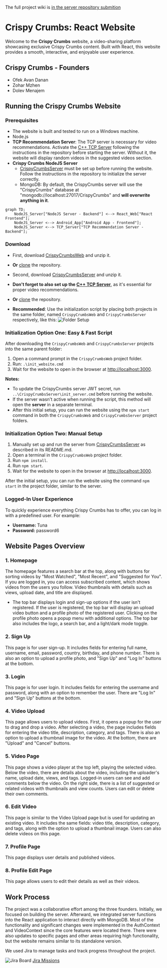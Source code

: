 The full project wiki is [in the server repository submition](https://github.com/Mzhenian/CrispyCrumbsServer/tree/EX4-complete/wiki)

# Crispy Crumbs: React Website

Welcome to the **Crispy Crumbs** website, a video-sharing platform showcasing exclusive Crispy Crumbs content. Built with React, this website provides a smooth, interactive, and enjoyable user experience.

## Crispy Crumbs - Founders

- Ofek Avan Danan
- Zohar Mzhen
- Dolev Menajem

## Running the Crispy Crumbs Website

### Prerequisites

- The website is built and tested to run on a Windows machine.
- Node.js
- **TCP Recommendation Server**: The TCP server is necessary for video recommendations. Activate the [C++ TCP Server](https://github.com/Mzhenian/CrispyCrumbsTCP) following the instructions in the repository before starting the server. Without it, the website will display random videos in the suggested videos section.
- **Crispy Crumbs NodeJS Server**
  - [CrispyCrumbsServer](https://github.com/Mzhenian/CrispyCrumbsServer) must be set up before running the website. Follow the instructions in the repository to initialize the server correctly.
  - MongoDB: By default, the CrispyCrumbs server will use the "CrispyCrumbs" database at "mongodb://localhost:27017/CrispyCrumbs" and **will overwrite anything in it**.

```mermaid
graph TD;
    NodeJS_Server["NodeJS Server - Backend"] <--> React_Web["React Frontend"];
    NodeJS_Server <--> Android_App["Android App - Frontend"];
    NodeJS_Server <--> TCP_Server["TCP Recommendation Server - Backend"];
```

### Download

- First, download [CrispyCrumbsWeb](https://github.com/Mzhenian/CrispyCrumbsWeb) and unzip it.
- **Or** [clone](https://github.com/Mzhenian/CrispyCrumbsWeb.git) the repository.
- Second, download [CrispyCrumbsServer](https://github.com/Mzhenian/CrispyCrumbsServer) and unzip it.
- **Don't forget to also set up the [C++ TCP Server](https://github.com/Mzhenian/CrispyCrumbsTCP)**, as it's essential for proper video recommendations.
- **Or** [clone](https://github.com/Mzhenian/CrispyCrumbsServer.git) the repository.

- **Recommended**: Use the initialization script by placing both projects in the same folder, named `CrispyCrumbsWeb` and `CrispyCrumbsServer` respectively, like this:
  ![Folder Setup](./readme_photos/same-folder.png)

### Initialization Option One: Easy & Fast Script

After downloading the `CrispyCrumbsWeb` and `CrispyCrumbsServer` projects into the same parent folder:

1. Open a command prompt in the `CrispyCrumbsWeb` project folder.
2. Run: `.\init_website.cmd`
3. Wait for the website to open in the browser at [http://localhost:3000](http://localhost:3000).

**Notes:**

- To update the CrispyCrumbs server JWT secret, run `..\CrispyCrumbsServer\init_server.cmd` before running the website.
- If the server wasn't active when running the script, this method will open the **server** in a separate terminal.
- After this initial setup, you can run the website using the `npm start` command in both the `CrispyCrumbsWeb` and `CrispyCrumbsServer` project folders.

### Initialization Option Two: Manual Setup

1. Manually set up and run the server from [CrispyCrumbsServer](https://github.com/Mzhenian/CrispyCrumbsServer) as described in its README.md.
2. Open a terminal in the `CrispyCrumbsWeb` project folder.
3. Run `npm install`.
4. Run `npm start`.
5. Wait for the website to open in the browser at [http://localhost:3000](http://localhost:3000).

After the initial setup, you can run the website using the command `npm start` in the project folder, similar to the server.

### Logged-In User Experience

To quickly experience everything Crispy Crumbs has to offer, you can log in with a predefined user. For example:

- **Username:** Tuna
- **Password:** password6

## Website Pages Overview

### 1. Homepage

The homepage features a search bar at the top, along with buttons for sorting videos by "Most Watched", "Most Recent", and "Suggested for You". If you are logged in, you can access subscribed content, which shows videos from the users you follow. Video thumbnails with details such as views, upload date, and title are displayed.

- The top bar displays login and sign-up options if the user isn't registered. If the user is registered, the top bar will display an upload video button and a profile photo of the registered user. Clicking on the profile photo opens a popup menu with additional options. The top bar also includes the logo, a search bar, and a light/dark mode toggle.

### 2. Sign Up

This page is for user sign-up. It includes fields for entering full name, username, email, password, country, birthday, and phone number. There is also an option to upload a profile photo, and "Sign Up" and "Log In" buttons at the bottom.

### 3. Login

This page is for user login. It includes fields for entering the username and password, along with an option to remember the user. There are "Log In" and "Sign Up" buttons at the bottom.

### 4. Video Upload

This page allows users to upload videos. First, it opens a popup for the user to drag and drop a video. After selecting a video, the page includes fields for entering the video title, description, category, and tags. There is also an option to upload a thumbnail image for the video. At the bottom, there are "Upload" and "Cancel" buttons.

### 5. Video Page

This page shows a video player at the top left, playing the selected video. Below the video, there are details about the video, including the uploader's name, upload date, views, and tags. Logged-in users can see and add comments below the video. On the right side, there is a list of suggested or related videos with thumbnails and view counts. Users can edit or delete their own comments.

### 6. Edit Video

This page is similar to the Video Upload page but is used for updating an existing video. It includes the same fields: video title, description, category, and tags, along with the option to upload a thumbnail image. Users can also delete videos on this page.

### 7. Profile Page

This page displays user details and published videos.

### 8. Profile Edit Page

This page allows users to edit their details as well as their videos.

## Work Process

The project was a collaborative effort among the three founders. Initially, we focused on building the server. Afterward, we integrated server functions into the React application to interact directly with MongoDB. Most of the functionality and significant changes were implemented in the AuthContext and VideoContext since the core features were located there. There were also updates to specific pages and other areas requiring high functionality, but the website remains similar to its standalone version.

We used Jira to manage tasks and track progress throughout the project.

![Jira Board](./readme_photos/Screenshot_2024-07-27_233247.png)
[Jira Missions](https://crispycrumbs.atlassian.net/jira/software/projects/SCRUM/list?sortBy=customfield_10020&direction=ASC)
